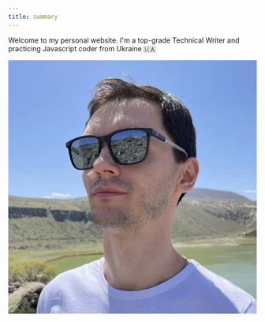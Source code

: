 ```yaml
---
title: summary
---
```


Welcome to my personal website.
I'm a top-grade Technical Writer and practicing Javascript coder from Ukraine 🇺🇦

[![profile_photo](images/avatar.webp)](images/avatar.jpg)